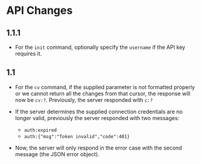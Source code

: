 # API Changes

## 1.1.1
- For the `init` command, optionally specify the `username` if the API key
  requires it.

## 1.1

- For the `cv` command, if the supplied parameter is not formatted properly or we cannot return all the changes from that cursor, the response will now be `cv:?`. Previously, the server responded with `c:?`

- If the server determines the supplied connection credentials are no longer valid, previously the server responded with two messages:
    -   `auth:expired`
    -   `auth:{"msg":"Token invalid","code":401}`
-  Now, the server will only respond in the error case with the second message (the JSON error object).

